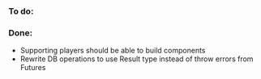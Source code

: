 ### To do:

### Done:
* Supporting players should be able to build components
* Rewrite DB operations to use Result type instead of throw errors from Futures
